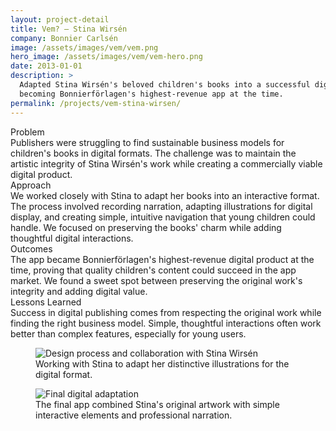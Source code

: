 ```yaml
---
layout: project-detail
title: Vem? – Stina Wirsén
company: Bonnier Carlsén
image: /assets/images/vem/vem.png
hero_image: /assets/images/vem/vem-hero.png
date: 2013-01-01
description: >
  Adapted Stina Wirsén's beloved children's books into a successful digital format,
  becoming Bonnierförlagen's highest-revenue app at the time.
permalink: /projects/vem-stina-wirsen/
---
```


<div class="project-grid">
  <div class="grid-headline">Problem</div>
  <div class="grid-content">
    Publishers were struggling to find sustainable business models for children's books in digital formats. The challenge was to maintain the artistic integrity of Stina Wirsén's work while creating a commercially viable digital product.
  </div>
  
  <div class="grid-headline">Approach</div>
  <div class="grid-content">
    We worked closely with Stina to adapt her books into an interactive format. The process involved recording narration, adapting illustrations for digital display, and creating simple, intuitive navigation that young children could handle. We focused on preserving the books' charm while adding thoughtful digital interactions.
  </div>

  <div class="grid-headline">Outcomes</div>
  <div class="grid-content">
    The app became Bonnierförlagen's highest-revenue digital product at the time, proving that quality children's content could succeed in the app market. We found a sweet spot between preserving the original work's integrity and adding digital value.
  </div>

  <div class="grid-headline">Lessons Learned</div>
  <div class="grid-content">
    Success in digital publishing comes from respecting the original work while finding the right business model. Simple, thoughtful interactions often work better than complex features, especially for young users.
  </div>
</div>

<figure class="project-image">
  <img src="/assets/images/vem/process.png" alt="Design process and collaboration with Stina Wirsén">
  <figcaption>Working with Stina to adapt her distinctive illustrations for the digital format.</figcaption>
</figure>

<figure class="project-image">
  <img src="/assets/images/vem/final.png" alt="Final digital adaptation">
  <figcaption>The final app combined Stina's original artwork with simple interactive elements and professional narration.</figcaption>
</figure>